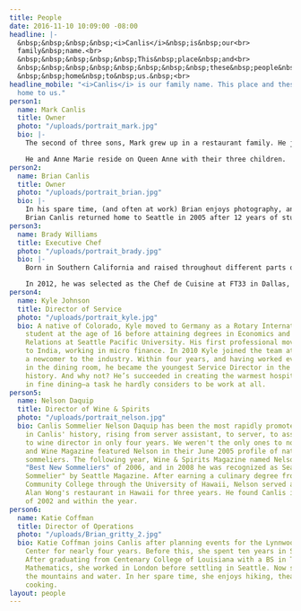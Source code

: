 ```yaml
---
title: People
date: 2016-11-10 10:09:00 -08:00
headline: |-
  &nbsp;&nbsp;&nbsp;&nbsp;<i>Canlis</i>&nbsp;is&nbsp;our<br>
  family&nbsp;name.<br>
  &nbsp;&nbsp;&nbsp;&nbsp;&nbsp;This&nbsp;place&nbsp;and<br>
  &nbsp;&nbsp;&nbsp;&nbsp;&nbsp;&nbsp;&nbsp;&nbsp;these&nbsp;people&nbsp;are<br>
  &nbsp;&nbsp;home&nbsp;to&nbsp;us.&nbsp;<br>
headline_mobile: "<i>Canlis</i> is our family name. This place and these people are
  home to us."
person1:
  name: Mark Canlis
  title: Owner
  photo: "/uploads/portrait_mark.jpg"
  bio: |-
    The second of three sons, Mark grew up in a restaurant family. He joined Canlis in 2003, after graduating from Cornell University and serving as a Captain in Air Force Special Operations. He met his wife, Anne Marie, while opening famed restaurateur Danny Meyer’s fifth restaurant, Blue Smoke, in Manhattan. Returning to Seattle, Mark spearheaded the generational transfer and brand modernization that has garnered the family business national acclaim as one of the finest restaurants in America. He now owns and operates Canlis restaurant with his more talented brother, Brian (who edits this website).

    He and Anne Marie reside on Queen Anne with their three children.
person2:
  name: Brian Canlis
  title: Owner
  photo: "/uploads/portrait_brian.jpg"
  bio: |-
    In his spare time, (and often at work) Brian enjoys photography, and serves as the company’s official photographer. He married photographer in 2015 and isn’t nearly as talented as she, but she loves him anyway.
    Brian Canlis returned home to Seattle in 2005 after 12 years of studying and working abroad. For college he spent time in England, Austria, and Spain before finishing a hotel sciences degree at Cornell University. Commissioned as an Air Force officer in 2001, he led Elmendorf Air Force base in winning the coveted Hennessy Award (for the Air Force’s best food and dining experience). Just prior to his promotion to Captain, Brian was transferred to Washington D.C. to help lead a protocol team that played host to world leaders and international heads of state. (There’s a good chance you saw him saluting the President on CNN.) Brian is also an accomplished photographer, a role he plays both for Canlis and in his spare time. He is married to fellow photographer [Mackenzie Canlis](http://www.mackenziecanlis.com/) and isn’t nearly as talented as she is, but she loves him anyway.
person3:
  name: Brady Williams
  title: Executive Chef
  photo: "/uploads/portrait_brady.jpg"
  bio: |-
    Born in Southern California and raised throughout different parts of the country, Brady fell in love with hockey at a young age. At the age of fifteen he moved away from home to pursue a promising professional career in the sport. After an injury ended his playing days, he moved home and started his first job – working at his grandparent’s neighborhood diner.

    In 2012, he was selected as the Chef de Cuisine at FT33 in Dallas, opening the restaurant under chef Matt McCallister and garnering numerous local and national awards. He then moved to Brooklyn, where he worked under chef Carlo Mirarchi as the Executive Sous Chef at Roberta’s and the two-Michelin-starred Blanca. In 2015, Brady joined Canlis as its sixth ever Executive Chef. Two years later he was recognized by the James Beard Foundation as one of the country’s five hottest rising star chefs.
person4:
  name: Kyle Johnson
  title: Director of Service
  photo: "/uploads/portrait_kyle.jpg"
  bio: A native of Colorado, Kyle moved to Germany as a Rotary International exchange
    student at the age of 16 before attaining degrees in Economics and International
    Relations at Seattle Pacific University. His first professional move took him
    to India, working in micro finance. In 2010 Kyle joined the team at Canlis as
    a newcomer to the industry. Within four years, and having worked every position
    in the dining room, he became the youngest Service Director in the restaurant’s
    history. And why not? He’s succeeded in creating the warmest hospitality experience
    in fine dining—a task he hardly considers to be work at all.
person5:
  name: Nelson Daquip
  title: Director of Wine & Spirits
  photo: "/uploads/portrait_nelson.jpg"
  bio: Canlis Sommelier Nelson Daquip has been the most rapidly promoted employee
    in Canlis' history, rising from server assistant, to server, to assistant sommelier,
    to wine director in only four years. We weren't the only ones to notice - Food
    and Wine Magazine featured Nelson in their June 2005 profile of national up-and-coming
    sommeliers. The following year, Wine & Spirits Magazine named Nelson one of the
    "Best New Sommeliers" of 2006, and in 2008 he was recognized as Seattle's "Best
    Sommelier" by Seattle Magazine. After earning a culinary degree from Kapiolani
    Community College through the University of Hawaii, Nelson served at the prestigious
    Alan Wong's restaurant in Hawaii for three years. He found Canlis in the summer
    of 2002 and within the year.
person6:
  name: Katie Coffman
  title: Director of Operations
  photo: "/uploads/Brian_gritty_2.jpg"
  bio: Katie Coffman joins Canlis after planning events for the Lynnwood Convention
    Center for nearly four years. Before this, she spent ten years in Stage Management.
    After graduating from Centenary College of Louisiana with a BS in Theater and
    Mathematics, she worked in London before settling in Seattle. Now she can't leave
    the mountains and water. In her spare time, she enjoys hiking, theater, and vegetarian
    cooking.
layout: people
---
```

